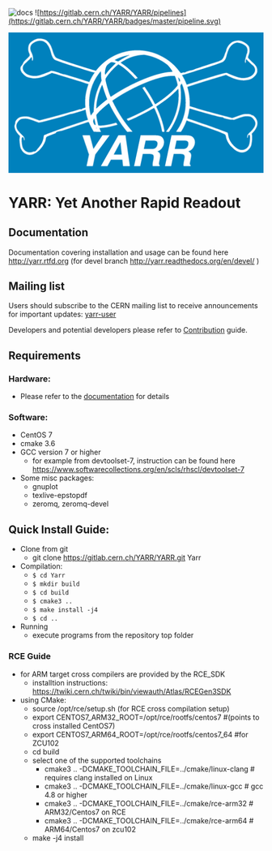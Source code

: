 ![docs](http://readthedocs.org/projects/yarr/badge/?version=latest)
![https://gitlab.cern.ch/YARR/YARR/pipelines](https://gitlab.cern.ch/YARR/YARR/badges/master/pipeline.svg)

![logo](docs/images/logo_blue_inv.png)

# YARR: Yet Another Rapid Readout

## Documentation

Documentation covering installation and usage can be found here http://yarr.rtfd.org (for devel branch http://yarr.readthedocs.org/en/devel/ )

## Mailing list

Users should subscribe to the CERN mailing list to receive announcements for important updates: [yarr-user](https://e-groups.cern.ch/e-groups/EgroupsSubscription.do?egroupName=yarr-users)

Developers and potential developers please refer to [Contribution](CONTRIBUTING.md) guide.

## Requirements

### Hardware:

- Please refer to the [documentation](http://readthedocs.org/projects/yarr/badge/?version=latest) for details

### Software:

- CentOS 7
- cmake 3.6
- GCC version 7 or higher
    - for example from devtoolset-7, instruction can be found here https://www.softwarecollections.org/en/scls/rhscl/devtoolset-7
- Some misc packages:
    - gnuplot
    - texlive-epstopdf
    - zeromq, zeromq-devel

## Quick Install Guide:
- Clone from git 
	- git clone https://gitlab.cern.ch/YARR/YARR.git Yarr
- Compilation:
    - ``$ cd Yarr``
    - ``$ mkdir build``
    - ``$ cd build``
    - ``$ cmake3 ..``
    - ``$ make install -j4``
    - ``$ cd ..``
- Running
    - execute programs from the repository top folder

### RCE Guide
- for ARM target cross compilers are provided by the RCE_SDK
    - installtion instructions: https://twiki.cern.ch/twiki/bin/viewauth/Atlas/RCEGen3SDK
- using CMake:
    - source /opt/rce/setup.sh (for RCE cross compilation setup)
    - export CENTOS7_ARM32_ROOT=/opt/rce/rootfs/centos7 #(points to cross installed CentOS7)
    - export CENTOS7_ARM64_ROOT=/opt/rce/rootfs/centos7_64 #for ZCU102 
    - cd build
    - select one of the supported toolchains
        - cmake3 ..  -DCMAKE_TOOLCHAIN_FILE=../cmake/linux-clang # requires clang installed on Linux
        - cmake3 ..  -DCMAKE_TOOLCHAIN_FILE=../cmake/linux-gcc # gcc 4.8 or higher
        - cmake3 ..  -DCMAKE_TOOLCHAIN_FILE=../cmake/rce-arm32 # ARM32/Centos7 on RCE
        - cmake3 ..  -DCMAKE_TOOLCHAIN_FILE=../cmake/rce-arm64 # ARM64/Centos7 on zcu102
    - make -j4 install
